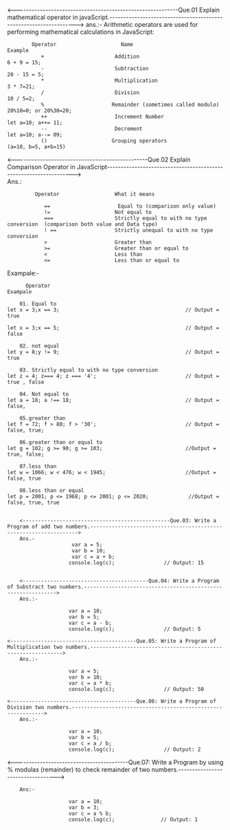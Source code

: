 <-----------------------------------------------------------Que.01 Explain mathematical operator in javaScript.------------------------------------------------------------------>
ans.:-
      Arithmetic operators are used for performing mathematical calculations in JavaScript:

            Operator	                 Name	                                             Example
               +	                   Addition                                    	        6 + 9 = 15;
               -	                   Subtraction	                              	       20 - 15 = 5;
               *	                   Multiplication	                                    3 * 7=21;
               /	                   Division	                                           10 / 5=2;
               %	                  Remainder (sometimes called modulo)	               20%10=0; or 20%30=20;
               ++                      Increment Number                                   let a=10; a++= 11;
               --                      Decrement                                           let a=10; a--= 09;
               ()                     Grouping operators                                   (a=10, b=5, a+b=15) 



  <------------------------------------------------Que.02 Explain Comparison Operator in JavaScript------------------------------------------------------------------>           
  Ans.:
  
             Operator	               What it means

                ==	                    Equal to (comparison only value)
                !=	                   Not equal to
                ===	                   Strictly equal to with no type conversion  (comparison both value and Data type)
                ! ==	               Strictly unequal to with no type conversion
                >	                   Greater than
                >=	                   Greater than or equal to
                <	                   Less than
                <=	                   Less than or equal to
   Exampale:-

          Operator                                                                            Exampale

        01. Equal to                                                          let x = 3;x == 3;                                         // Output = true
                                                                              let x = 3;x == 5;                                         // Output = false
                     
        02. not equal                                                         let y = 8;y != 9;                                         // Output = true
                     
        03. Strictly equal to with no type conversion                         let z = 4; z=== 4; z === '4';                             // Output = true , false
                     
        04. Not equal to                                                      let a = 18; a !== 18;                                     // Output = false,
                     
        05.greater than                                                       let f = 72; f > 80; f > '30';                             // Output = false, true;
                     
        06.greater than or equal to                                           let g = 102; g >= 90; g >= 103;                           //Output = true, false;
                             
        07.less than                                                          let w = 1066; w < 476; w < 1945;                          //Output = false, true
        
        08.less than or equal                                                let p = 2001; p <= 1968; p <= 2001; p <= 2020;             //Output = false, true, true


        <------------------------------------------------Que.03: Write a Program of add two numbers.------------------------------------------------------------------>
        Ans.-
                         var a = 5;
                         var b = 10;
                         var c = a + b;
                        console.log(c);                // Output: 15


        <-----------------------------------------Que.04: Write a Program of Substract two numbers.------------------------------------------------------------->  
        Ans.:-

                        var a = 10;
                        var b = 5;
                        var c = a - b;
                        console.log(c);                // Output: 5 

    <-----------------------------------------Que.05: Write a Program of Multiplication two numbers.------------------------------------------------------------->  
        Ans.:-

                        var a = 5;
                        var b = 10;
                        var c = a * b;
                        console.log(c);                // Output: 50

    <-----------------------------------------Que.06: Write a Program of Division two numbers.------------------------------------------------------------->  
        Ans.:-

                        var a = 10;
                        var b = 5;
                        var c = a / b;
                        console.log(c);                // Output: 2

<-----------------------------------------Que.07: Write a Program by using % modulas (remainder) to check remainder of  two numbers.----------------------------------> 

        Ans:-

                        var a = 10;
                        var b = 3;
                        var c = a % b;
                        console.log(c);               // Output: 1